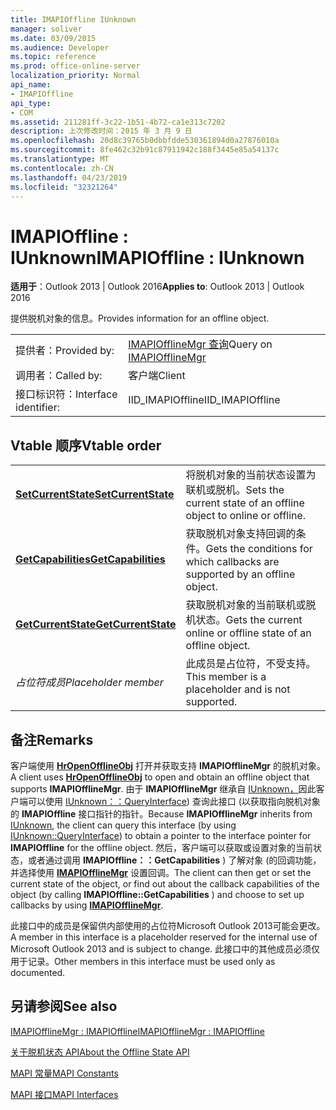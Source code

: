 ```yaml
---
title: IMAPIOffline IUnknown
manager: soliver
ms.date: 03/09/2015
ms.audience: Developer
ms.topic: reference
ms.prod: office-online-server
localization_priority: Normal
api_name:
- IMAPIOffline
api_type:
- COM
ms.assetid: 211281ff-3c22-1b51-4b72-ca1e313c7202
description: 上次修改时间：2015 年 3 月 9 日
ms.openlocfilehash: 20d8c39765b0dbbfdde530361894d0a27876010a
ms.sourcegitcommit: 8fe462c32b91c87911942c188f3445e85a54137c
ms.translationtype: MT
ms.contentlocale: zh-CN
ms.lasthandoff: 04/23/2019
ms.locfileid: "32321264"
---
```

# <a name="imapioffline--iunknown"></a><span data-ttu-id="0dd09-103">IMAPIOffline : IUnknown</span><span class="sxs-lookup"><span data-stu-id="0dd09-103">IMAPIOffline : IUnknown</span></span>

  
  
<span data-ttu-id="0dd09-104">**适用于**：Outlook 2013 | Outlook 2016</span><span class="sxs-lookup"><span data-stu-id="0dd09-104">**Applies to**: Outlook 2013 | Outlook 2016</span></span> 
  
<span data-ttu-id="0dd09-105">提供脱机对象的信息。</span><span class="sxs-lookup"><span data-stu-id="0dd09-105">Provides information for an offline object.</span></span>
  
|||
|:-----|:-----|
|<span data-ttu-id="0dd09-106">提供者：</span><span class="sxs-lookup"><span data-stu-id="0dd09-106">Provided by:</span></span>  <br/> |<span data-ttu-id="0dd09-107">[IMAPIOfflineMgr 查询](imapiofflinemgrimapioffline.md)</span><span class="sxs-lookup"><span data-stu-id="0dd09-107">Query on [IMAPIOfflineMgr](imapiofflinemgrimapioffline.md)</span></span> <br/> |
|<span data-ttu-id="0dd09-108">调用者：</span><span class="sxs-lookup"><span data-stu-id="0dd09-108">Called by:</span></span>  <br/> |<span data-ttu-id="0dd09-109">客户端</span><span class="sxs-lookup"><span data-stu-id="0dd09-109">Client</span></span>  <br/> |
|<span data-ttu-id="0dd09-110">接口标识符：</span><span class="sxs-lookup"><span data-stu-id="0dd09-110">Interface identifier:</span></span>  <br/> |<span data-ttu-id="0dd09-111">IID_IMAPIOffline</span><span class="sxs-lookup"><span data-stu-id="0dd09-111">IID_IMAPIOffline</span></span>  <br/> |
   
## <a name="vtable-order"></a><span data-ttu-id="0dd09-112">Vtable 顺序</span><span class="sxs-lookup"><span data-stu-id="0dd09-112">Vtable order</span></span>

|||
|:-----|:-----|
|<span data-ttu-id="0dd09-113">**[SetCurrentState](imapioffline-setcurrentstate.md)**</span><span class="sxs-lookup"><span data-stu-id="0dd09-113">**[SetCurrentState](imapioffline-setcurrentstate.md)**</span></span> <br/> |<span data-ttu-id="0dd09-114">将脱机对象的当前状态设置为联机或脱机。</span><span class="sxs-lookup"><span data-stu-id="0dd09-114">Sets the current state of an offline object to online or offline.</span></span>  <br/> |
|<span data-ttu-id="0dd09-115">**[GetCapabilities](imapioffline-getcapabilities.md)**</span><span class="sxs-lookup"><span data-stu-id="0dd09-115">**[GetCapabilities](imapioffline-getcapabilities.md)**</span></span> <br/> |<span data-ttu-id="0dd09-116">获取脱机对象支持回调的条件。</span><span class="sxs-lookup"><span data-stu-id="0dd09-116">Gets the conditions for which callbacks are supported by an offline object.</span></span>  <br/> |
|<span data-ttu-id="0dd09-117">**[GetCurrentState](imapioffline-getcurrentstate.md)**</span><span class="sxs-lookup"><span data-stu-id="0dd09-117">**[GetCurrentState](imapioffline-getcurrentstate.md)**</span></span> <br/> |<span data-ttu-id="0dd09-118">获取脱机对象的当前联机或脱机状态。</span><span class="sxs-lookup"><span data-stu-id="0dd09-118">Gets the current online or offline state of an offline object.</span></span>  <br/> |
| <span data-ttu-id="0dd09-119">*占位符成员*</span><span class="sxs-lookup"><span data-stu-id="0dd09-119">*Placeholder member*</span></span>  <br/> |<span data-ttu-id="0dd09-120">此成员是占位符，不受支持。</span><span class="sxs-lookup"><span data-stu-id="0dd09-120">This member is a placeholder and is not supported.</span></span>  <br/> |
   
## <a name="remarks"></a><span data-ttu-id="0dd09-121">备注</span><span class="sxs-lookup"><span data-stu-id="0dd09-121">Remarks</span></span>

<span data-ttu-id="0dd09-122">客户端使用 **[HrOpenOfflineObj](hropenofflineobj.md)** 打开并获取支持 **IMAPIOfflineMgr** 的脱机对象。</span><span class="sxs-lookup"><span data-stu-id="0dd09-122">A client uses **[HrOpenOfflineObj](hropenofflineobj.md)** to open and obtain an offline object that supports **IMAPIOfflineMgr**.</span></span> <span data-ttu-id="0dd09-123">由于 **IMAPIOfflineMgr** 继承自 [IUnknown，](https://msdn.microsoft.com/library/ms680509%28v=VS.85%29.aspx)因此客户端可以使用 [IUnknown：：QueryInterface](https://msdn.microsoft.com/library/ms682521%28v=VS.85%29.aspx)) 查询此接口 (以获取指向脱机对象的 **IMAPIOffline** 接口指针的指针。</span><span class="sxs-lookup"><span data-stu-id="0dd09-123">Because **IMAPIOfflineMgr** inherits from [IUnknown](https://msdn.microsoft.com/library/ms680509%28v=VS.85%29.aspx), the client can query this interface (by using [IUnknown::QueryInterface](https://msdn.microsoft.com/library/ms682521%28v=VS.85%29.aspx)) to obtain a pointer to the interface pointer for **IMAPIOffline** for the offline object.</span></span> <span data-ttu-id="0dd09-124">然后，客户端可以获取或设置对象的当前状态，或者通过调用 **IMAPIOffline：：GetCapabilities** ) 了解对象 (的回调功能，并选择使用 **[IMAPIOfflineMgr](imapiofflinemgrimapioffline.md)** 设置回调。</span><span class="sxs-lookup"><span data-stu-id="0dd09-124">The client can then get or set the current state of the object, or find out about the callback capabilities of the object (by calling **IMAPIOffline::GetCapabilities** ) and choose to set up callbacks by using **[IMAPIOfflineMgr](imapiofflinemgrimapioffline.md)**.</span></span> 
  
<span data-ttu-id="0dd09-125">此接口中的成员是保留供内部使用的占位符Microsoft Outlook 2013可能会更改。</span><span class="sxs-lookup"><span data-stu-id="0dd09-125">A member in this interface is a placeholder reserved for the internal use of Microsoft Outlook 2013 and is subject to change.</span></span> <span data-ttu-id="0dd09-126">此接口中的其他成员必须仅用于记录。</span><span class="sxs-lookup"><span data-stu-id="0dd09-126">Other members in this interface must be used only as documented.</span></span> 
  
## <a name="see-also"></a><span data-ttu-id="0dd09-127">另请参阅</span><span class="sxs-lookup"><span data-stu-id="0dd09-127">See also</span></span>



[<span data-ttu-id="0dd09-128">IMAPIOfflineMgr : IMAPIOffline</span><span class="sxs-lookup"><span data-stu-id="0dd09-128">IMAPIOfflineMgr : IMAPIOffline</span></span>](imapiofflinemgrimapioffline.md)


[<span data-ttu-id="0dd09-129">关于脱机状态 API</span><span class="sxs-lookup"><span data-stu-id="0dd09-129">About the Offline State API</span></span>](about-the-offline-state-api.md)
  
[<span data-ttu-id="0dd09-130">MAPI 常量</span><span class="sxs-lookup"><span data-stu-id="0dd09-130">MAPI Constants</span></span>](mapi-constants.md)
  
[<span data-ttu-id="0dd09-131">MAPI 接口</span><span class="sxs-lookup"><span data-stu-id="0dd09-131">MAPI Interfaces</span></span>](mapi-interfaces.md)

